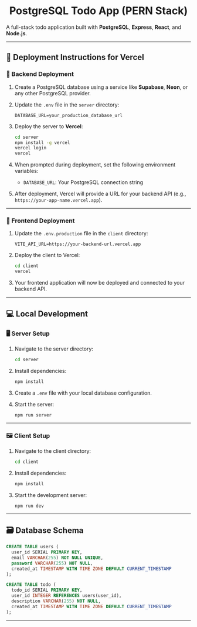 
<h1 align="center">PostgreSQL Todo App (PERN Stack)</h1>

A full-stack todo application built with **PostgreSQL**, **Express**, **React**, and **Node.js**.

---

## 🚀 Deployment Instructions for Vercel

### 🔧 Backend Deployment

1. Create a PostgreSQL database using a service like **Supabase**, **Neon**, or any other PostgreSQL provider.

2. Update the `.env` file in the `server` directory:
   ```env
   DATABASE_URL=your_production_database_url
   ```

3. Deploy the server to **Vercel**:
   ```bash
   cd server
   npm install -g vercel
   vercel login
   vercel
   ```

4. When prompted during deployment, set the following environment variables:
   - `DATABASE_URL`: Your PostgreSQL connection string

5. After deployment, Vercel will provide a URL for your backend API (e.g., `https://your-app-name.vercel.app`).

---

### 🎨 Frontend Deployment

1. Update the `.env.production` file in the `client` directory:
   ```env
   VITE_API_URL=https://your-backend-url.vercel.app
   ```

2. Deploy the client to Vercel:
   ```bash
   cd client
   vercel
   ```

3. Your frontend application will now be deployed and connected to your backend API.

---

## 💻 Local Development

### 🖥 Server Setup

1. Navigate to the server directory:
   ```bash
   cd server
   ```

2. Install dependencies:
   ```bash
   npm install
   ```

3. Create a `.env` file with your local database configuration.

4. Start the server:
   ```bash
   npm run server
   ```

---

### 🖼 Client Setup

1. Navigate to the client directory:
   ```bash
   cd client
   ```

2. Install dependencies:
   ```bash
   npm install
   ```

3. Start the development server:
   ```bash
   npm run dev
   ```

---

## 🗃 Database Schema

```sql
CREATE TABLE users (
  user_id SERIAL PRIMARY KEY,
  email VARCHAR(255) NOT NULL UNIQUE,
  password VARCHAR(255) NOT NULL,
  created_at TIMESTAMP WITH TIME ZONE DEFAULT CURRENT_TIMESTAMP
);

CREATE TABLE todo (
  todo_id SERIAL PRIMARY KEY,
  user_id INTEGER REFERENCES users(user_id),
  description VARCHAR(255) NOT NULL,
  created_at TIMESTAMP WITH TIME ZONE DEFAULT CURRENT_TIMESTAMP
);
```

---
